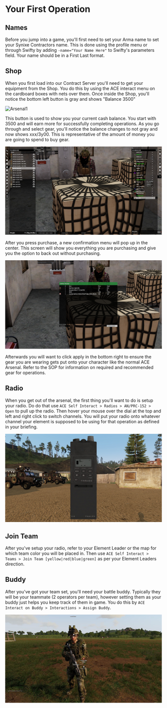 # Your First Operation

## Names

Before you jump into a game, you'll first need to set your Arma name to set your Synixe Contractors name. This is done using the profile menu or through Swifty by adding  `-name="Your Name Here"` to Swifty's parameters field. Your name should be in a First Last format.

## Shop

When you first load into our Contract Server you'll need to get your equipment from the Shop. You do this by using the ACE interact menu on the cardboard boxes with nets over them. Once inside the Shop, you'll notice the bottom left button is gray and shows "Balance 3500"

![Arsenal1](images/ars1.PNG)

This button is used to show you your current cash balance. You start with 3500 and will earn more for successfully completing operations. As you go through and select gear, you'll notice the balance changes to not gray and now shows xxx/3y00. This is representative of the amount of money you are going to spend to buy gear.

![Arsenal2](images/ars2.jpg)

After you press purchase, a new confirmation menu will pop up in the center. This screen will show you everything you are purchasing and give you the option to back out without purchasing.

![Arsenal3](images/ars3.jpg)

Afterwards you will want to click apply in the bottom right to ensure the gear you are wearing gets put onto your character like the normal ACE Arsenal. Refer to the SOP for information on required and recommended gear for operations.

## Radio

When you get out of the arsenal, the first thing you'll want to do is setup your radio. Do do that use `ACE Self Interact > Radios > AN/PRC-152 > Open`  to pull up the radio. Then hover your mouse over the dial at the top and left and right click to switch channels. You will put your radio onto whatever channel your element is supposed to be using for that operation as defined in your briefing.

![Radio](images/radio.jpg)

## Join Team

After you've setup your radio, refer to your Element Leader or the map for which team color you will be placed in. Then use `ACE Self Interact > Teams > Join Team [yellow|red|blue|green]` as per your Element Leaders direction.

## Buddy

After you've got your team set, you'll need your battle buddy. Typically they will be your teammate (2 operators per team), however setting them as your buddy just helps you keep track of them in game. You do this by `ACE Interact on Buddy > Interactions > Assign Buddy`.

![Buddy](images/buddy.jpg)
